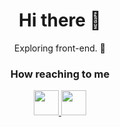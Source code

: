 


<p align="center">
    <h1 align="center"> Hi there 👋  </h1>    
</p>

<div align="center">
<article>Exploring front-end. 🦍</article>
</div>   


<div align="center">
<h3><b>How reaching to me</b></h3>
<p>
<a  href="https://t.me/babaiparis"><img width="40px" src="https://img.icons8.com/fluent/96/000000/telegram-app.png" />
</a>
<a href="mailto:glebludis@gmail.com"><img width="40px" src="https://img.icons8.com/fluent/48/000000/gmail-new.png" /></a> 
</p>
</div> 
